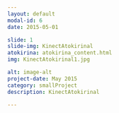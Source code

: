 ```yaml
---
layout: default
modal-id: 6
date: 2015-05-01

slide: 1
slide-img: KinectAtokirinal
atokirina: atokirina_content.html
img: KinectAtokirinal1.jpg

alt: image-alt
project-date: May 2015
category: smallProject
description: KinectAtokirinal

---
```

